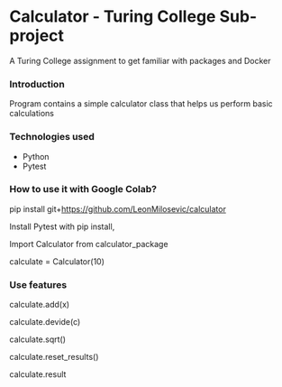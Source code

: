 # Calculator - Turing College Sub-project

A Turing College assignment to get familiar with packages and Docker

### Introduction
Program contains a simple calculator class that helps us perform basic calculations

### Technologies used
- Python
- Pytest

### How to use it with Google Colab?

pip install git+https://github.com/LeonMilosevic/calculator

Install Pytest with pip install,

Import Calculator from calculator_package

calculate = Calculator(10)

### Use features

calculate.add(x)

calculate.devide(c)

calculate.sqrt()

calculate.reset_results()

calculate.result